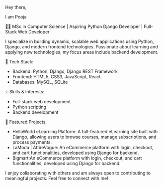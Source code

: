 
Hey there,

I am Pooja

👩‍💻 MSc in Computer Science | Aspiring Python Django Developer | Full-Stack Web Developer

I specialize in building dynamic, scalable web applications using Python, Django, and modern frontend technologies. Passionate about learning and applying new technologies, my focus areas include backend development.

🚀 Tech Stack:
- Backend: Python, Django, Django REST Framework
- Frontend: HTML5, CSS3, JavaScript, React
- Databases: MySQL, SQLite


💡 Skills & Interests:
- Full-stack web development
- Python scripting
- Backend development


📂 Featured Projects:
- HelloWorld eLearning Platform: A full-featured eLearning site built with Django, allowing users to browse courses, manage subscriptions, and process payments.
- LaModa | AttireVogue: An eCommerce platform with login, checkout, and cart functionalities, developed using Django for backend.
- Bigmart:An eCommerce platform with login, checkout, and cart functionalities, developed using Django for backend.

I enjoy collaborating with others and am always open to contributing to meaningful projects. Feel free to connect with me!


<!---
p4ja/p4ja is a ✨ special ✨ repository because its `README.md` (this file) appears on your GitHub profile.
You can click the Preview link to take a look at your changes.
--->
